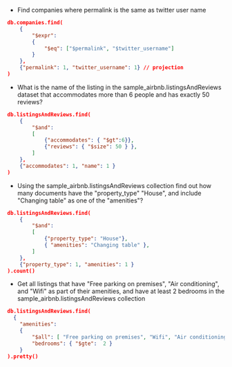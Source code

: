 

- Find companies where permalink is the same as twitter user name

```json
db.companies.find(
    {
        "$expr":
        {
            "$eq": ["$permalink", "$twitter_username"]
        }
    },
    {"permalink": 1, "twitter_username": 1} // projection
)
```


- What is the name of the listing in the sample_airbnb.listingsAndReviews dataset that accommodates more than 6 people and has exactly 50 reviews?

```json
db.listingsAndReviews.find(
    {
        "$and":
        [
            {"accommodates": { "$gt":6}},
            {"reviews": { "$size": 50 } },
        ]
    },
    {"accommodates": 1, "name": 1 }
)

```

- Using the sample_airbnb.listingsAndReviews collection find out how many documents have the "property_type" "House", and include "Changing table" as one of the "amenities"?

```json
db.listingsAndReviews.find(
    {
        "$and":
        [
            {"property_type": "House"},
            { "amenities": "Changing table" },
        ]
    },
    {"property_type": 1, "amenities": 1 }
).count()

```

- Get all listings that have "Free parking on premises", "Air conditioning", and "Wifi" as part of their amenities, and have at least 2 bedrooms in the sample_airbnb.listingsAndReviews collection


```json
db.listingsAndReviews.find(
  {
    "amenities":
    {
        "$all": [ "Free parking on premises", "Wifi", "Air conditioning" ] },
        "bedrooms": { "$gte":  2 }
    }
).pretty()
```
